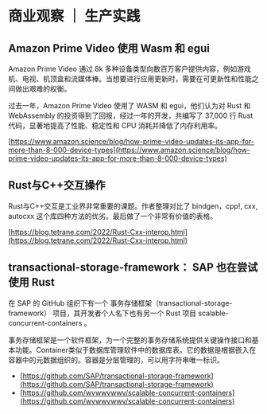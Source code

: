 # 商业观察 ｜ 生产实践

## Amazon Prime Video 使用 Wasm 和 egui

Amazon Prime Video 通过 8k 多种设备类型向数百万客户提供内容，例如游戏机、电视、机顶盒和流媒体棒。当想要进行应用更新时，需要在可更新性和性能之间做出艰难的权衡。

过去一年，Amazon Prime Video 使用了 WASM 和 egui，他们认为对 Rust 和 WebAssembly 的投资得到了回报，经过一年的开发，共编写了 37,000 行 Rust 代码，显著地提高了性能、稳定性和 CPU 消耗并降低了内存利用率。

[https://www.amazon.science/blog/how-prime-video-updates-its-app-for-more-than-8-000-device-types](https://www.amazon.science/blog/how-prime-video-updates-its-app-for-more-than-8-000-device-types)


## Rust与C++交互操作

Rust与C++交互是工业界非常重要的课题。作者整理对比了 bindgen，cpp!, cxx, autocxx 这个库四种方法的优劣。最后做了一个非常有价值的表格。

[https://blog.tetrane.com/2022/Rust-Cxx-interop.html](https://blog.tetrane.com/2022/Rust-Cxx-interop.html)

## transactional-storage-framework： SAP 也在尝试使用 Rust

在 SAP 的 GitHub 组织下有一个 事务存储框架（transactional-storage-framework） 项目，其开发者个人名下也有另一个 Rust 项目 scalable-concurrent-containers 。

事务存储框架是一个软件框架，为一个完整的事务存储系统提供关键操作接口和基本功能。Container类似于数据库管理软件中的数据库表。它的数据是根据嵌入在容器中的元数据组织的。容器是分层管理的，可以用字符串唯一标识。

- [https://github.com/SAP/transactional-storage-framework](https://github.com/SAP/transactional-storage-framework)
- [https://github.com/wvwwvwwv/scalable-concurrent-containers](https://github.com/wvwwvwwv/scalable-concurrent-containers)